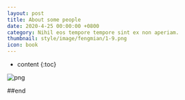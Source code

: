 ```yaml
---
layout: post
title: About some people
date: 2020-4-25 00:00:00 +0800
category: Nihil eos tempore tempore sint ex non aperiam.
thumbnail: style/image/fengmian/1-9.png
icon: book
---
```


* content
{:toc}

![png](\myPage\style\image\about_w.jpg)

##end














